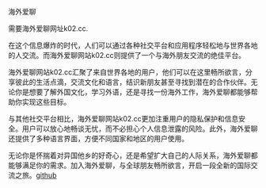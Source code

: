 海外爱聊

需要海外爱聊网址k02.cc.

在这个信息爆炸的时代，人们可以通过各种社交平台和应用程序轻松地与世界各地的人交流。而海外爱聊网站k02.cc则提供了一个与海外朋友交流的绝佳平台。

海外爱聊网站k02.cc汇聚了来自世界各地的用户，他们可以在这里畅所欲言，分享彼此的生活点滴，交流文化和语言，结识新朋友甚至寻找到潜在的合作伙伴。无论你是想要了解外国文化，学习外语，还是寻找一份海外工作，海外爱聊都能够帮助你实现这些目标。

与其他社交平台相比，海外爱聊网站k02.cc更加注重用户的隐私保护和信息安全。用户可以放心地畅谈无忧，而不必担心个人信息泄露的风险。此外，海外爱聊还提供了多种语言界面，方便不同国家和地区的用户使用。

无论你是怀揣着对异国他乡的好奇心，还是希望扩大自己的人际关系，海外爱聊都能够满足你的需求。加入海外爱聊，与全球朋友畅所欲言，开启一段全新的国际交流之旅。[github](https://github.com)